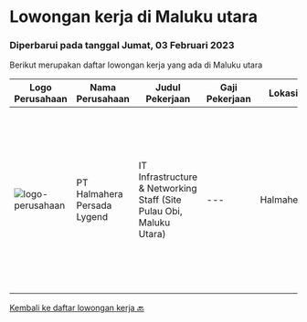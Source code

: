 
  # Lowongan kerja di Maluku utara

  ### Diperbarui pada tanggal Jumat, 03 Februari 2023

  Berikut merupakan daftar lowongan kerja yang ada di Maluku utara

  |Logo Perusahaan | Nama Perusahaan | Judul Pekerjaan | Gaji Pekerjaan | Lokasi | Deskripsi | Tanggal diunggah | Pranala |
  | -------------- | --------------- | --------------- | --------- | --------- | -------------- | ------- | ----------- |
  |![logo-perusahaan](https://i.ibb.co/sqvTCh9/112815900-stock-vector-no-image-available-icon-flat-vector.webp)|PT Halmahera Persada Lygend|IT Infrastructure & Networking Staff (Site Pulau Obi, Maluku Utara)|---|Halmahera|Job Description : Provide technical support to the development of the infrastructure systems and services Define, order, and monitor installation and...|Kamis, 12 Januari 2023|https://www.jobstreet.co.id/id/job/it-infrastructure-networking-staff-site-pulau-obi-maluku-utara-4179528?token=0~be70d261-e6be-4039-9825-0c31522c6713&sectionRank=1&jobId=jobstreet-id-job-4179528|


  [Kembali ke daftar lowongan kerja 🔙](../README.md#daftar-lowongan-kerja)
  